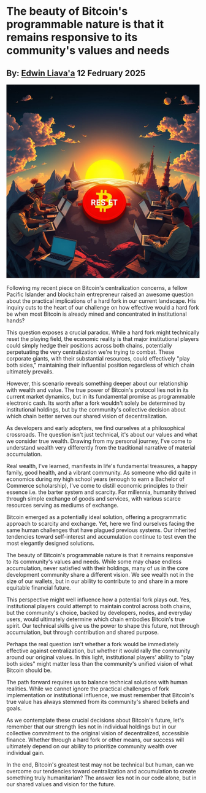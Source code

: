 # The beauty of Bitcoin's programmable nature is that it remains responsive to its community's values and needs
## By: [Edwin Liava'a](https://github.com/EdwinLiavaa) 12 Fedruary 2025

<p align="center">
 <img width="1000" src="https://github.com/EdwinLiavaa/liavaa.space/blob/main/blog/20250212/pic.png">
</p>

Following my recent piece on Bitcoin's centralization concerns, a fellow Pacific Islander and blockchain entrepreneur raised an awesome question about the practical implications of a hard fork in our current landscape. His inquiry cuts to the heart of our challenge on how effective would a hard fork be when most Bitcoin is already mined and concentrated in institutional hands?

This question exposes a crucial paradox. While a hard fork might technically reset the playing field, the economic reality is that major institutional players could simply hedge their positions across both chains, potentially perpetuating the very centralization we're trying to combat. These corporate giants, with their substantial resources, could effectively "play both sides," maintaining their influential position regardless of which chain ultimately prevails.

However, this scenario reveals something deeper about our relationship with wealth and value. The true power of Bitcoin's protocol lies not in its current market dynamics, but in its fundamental promise as programmable electronic cash. Its worth after a fork wouldn't solely be determined by institutional holdings, but by the community's collective decision about which chain better serves our shared vision of decentralization.

As developers and early adopters, we find ourselves at a philosophical crossroads. The question isn't just technical, it's about our values and what we consider true wealth. Drawing from my personal journey, I've come to understand wealth very differently from the traditional narrative of material accumulation.

Real wealth, I've learned, manifests in life's fundamental treasures, a happy family, good health, and a vibrant community. As someone who did quite in economics during my high school years (enough to earn a Bachelor of Commerce scholarship), I've come to distill economic principles to their essence i.e. the barter system and scarcity. For millennia, humanity thrived through simple exchange of goods and services, with various scarce resources serving as mediums of exchange.

Bitcoin emerged as a potentially ideal solution, offering a programmatic approach to scarcity and exchange. Yet, here we find ourselves facing the same human challenges that have plagued previous systems. Our inherited tendencies toward self-interest and accumulation continue to test even the most elegantly designed solutions.

The beauty of Bitcoin's programmable nature is that it remains responsive to its community's values and needs. While some may chase endless accumulation, never satisfied with their holdings, many of us in the core development community share a different vision. We see wealth not in the size of our wallets, but in our ability to contribute to and share in a more equitable financial future.

This perspective might well influence how a potential fork plays out. Yes, institutional players could attempt to maintain control across both chains, but the community's choice, backed by developers, nodes, and everyday users, would ultimately determine which chain embodies Bitcoin's true spirit. Our technical skills give us the power to shape this future, not through accumulation, but through contribution and shared purpose.

Perhaps the real question isn't whether a fork would be immediately effective against centralization, but whether it would rally the community around our original values. In this light, institutional players' ability to "play both sides" might matter less than the community's unified vision of what Bitcoin should be.

The path forward requires us to balance technical solutions with human realities. While we cannot ignore the practical challenges of fork implementation or institutional influence, we must remember that Bitcoin's true value has always stemmed from its community's shared beliefs and goals.

As we contemplate these crucial decisions about Bitcoin's future, let's remember that our strength lies not in individual holdings but in our collective commitment to the original vision of decentralized, accessible finance. Whether through a hard fork or other means, our success will ultimately depend on our ability to prioritize community wealth over individual gain.

In the end, Bitcoin's greatest test may not be technical but human, can we overcome our tendencies toward centralization and accumulation to create something truly humanitarian? The answer lies not in our code alone, but in our shared values and vision for the future.
